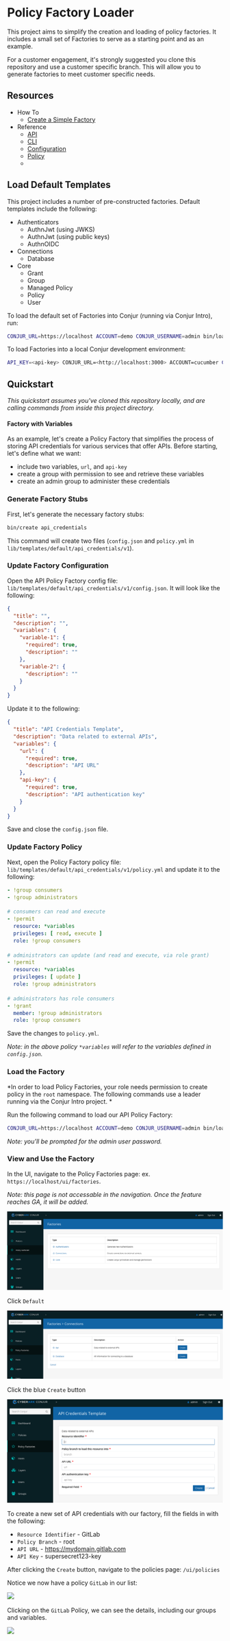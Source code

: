 # Policy Factory Loader

This project aims to simplify the creation and loading of policy factories.  It
includes a small set of Factories to serve as a starting point and as an example.

For a customer engagement, it's strongly suggested you clone this repository and use
a customer specific branch. This will allow you to generate factories to meet customer
specific needs.

## Resources

- How To
  - [Create a Simple Factory](docs/how-to-simple-factory.md)
- Reference
  - [API](docs/reference-api.md)
  - [CLI](docs/reference-cli.md)
  - [Configuration](docs/reference-configuration.md)
  - [Policy](docs/reference-policy.md)
  -

## Load Default Templates

This project includes a number of pre-constructed factories. Default templates include the following:

- Authenticators
    - AuthnJwt (using JWKS)
    - AuthnJwt (using public keys)
    - AuthnOIDC
- Connections
    - Database
- Core
  - Grant
  - Group
  - Managed Policy
  - Policy
  - User

To load the default set of Factories into Conjur (running via Conjur Intro), run:

```sh
CONJUR_URL=https://localhost ACCOUNT=demo CONJUR_USERNAME=admin bin/load default
```

To load Factories into a local Conjur development environment:

```sh
API_KEY=<api-key> CONJUR_URL=<http://localhost:3000> ACCOUNT=cucumber CONJUR_USERNAME=admin  bin/load
```

## Quickstart

*This quickstart assumes you've cloned this repository locally, and are calling commands from inside this project directory.*

#### Factory with Variables

As an example, let's create a Policy Factory that simplifies the process of storing API credentials for various services that offer APIs. Before starting, let's define what we want:

- include two variables, `url`, and `api-key`
- create a group with permission to see and retrieve these variables
- create an admin group to administer these credentials

### Generate Factory Stubs

First, let's generate the necessary factory stubs:

```sh
bin/create api_credentials
```

This command will create two files (`config.json` and `policy.yml` in `lib/templates/default/api_credentials/v1`).

### Update Factory Configuration

Open the API Policy Factory config file: `lib/templates/default/api_credentials/v1/config.json`.  It will look like the following:

```json
{
  "title": "",
  "description": "",
  "variables": {
    "variable-1": {
      "required": true,
      "description": ""
    },
    "variable-2": {
      "description": ""
    }
  }
}
```

Update it to the following:

```json
{
  "title": "API Credentials Template",
  "description": "Data related to external APIs",
  "variables": {
    "url": {
      "required": true,
      "description": "API URL"
    },
    "api-key": {
      "required": true,
      "description": "API authentication key"
    }
  }
}
```

Save and close the `config.json` file.

### Update Factory Policy

Next, open the Policy Factory policy file: `lib/templates/default/api_credentials/v1/policy.yml` and update it to the following:

```yml
- !group consumers
- !group administrators

# consumers can read and execute
- !permit
  resource: *variables
  privileges: [ read, execute ]
  role: !group consumers

# administrators can update (and read and execute, via role grant)
- !permit
  resource: *variables
  privileges: [ update ]
  role: !group administrators

# administrators has role consumers
- !grant
  member: !group administrators
  role: !group consumers
```

Save the changes to `policy.yml`.

*Note: in the above policy `*variables` will refer to the variables defined in `config.json`.*

### Load the Factory

*In order to load Policy Factories, your role needs permission to create policy in the `root` namespace. The following commands use a leader running via the Conjur Intro project.
*

Run the following command to load our API Policy Factory:

```sh
CONJUR_URL=https://localhost ACCOUNT=demo CONJUR_USERNAME=admin bin/load
```

*Note: you'll be prompted for the admin user password.*

### View and Use the Factory

In the UI, navigate to the Policy Factories page: ex. `https://localhost/ui/factories`.

*Note: this page is not accessable in the navigation. Once the feature reaches GA, it will be added.*

![](docs/assets/factory-classifications.png)

Click `Default`

![](docs/assets/factory-classification-list.png)

Click the blue `Create` button

![](docs/assets/factory-form.png)

To create a new set of API credentials with our factory, fill the fields in with the following:

- `Resource Identifier` - GitLab
- `Policy Branch` - root
- `API URL` - https://mydomain.gitlab.com
- `API Key` - supersecret123-key


After clicking the `Create` button, navigate to the policies page: `/ui/policies`

Notice we now have a policy `GitLab` in our list:

![](docs/assets/policies.png)


Clicking on the `GitLab` Policy, we can see the details, including our groups and variables.

![](docs/assets/policy-details.png)
